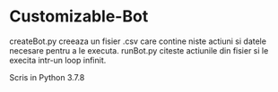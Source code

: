 # Customizable-Bot

createBot.py creeaza un fisier .csv care contine niste actiuni si datele necesare pentru a le executa.
runBot.py citeste actiunile din fisier si le execita intr-un loop infinit.

Scris in Python 3.7.8
